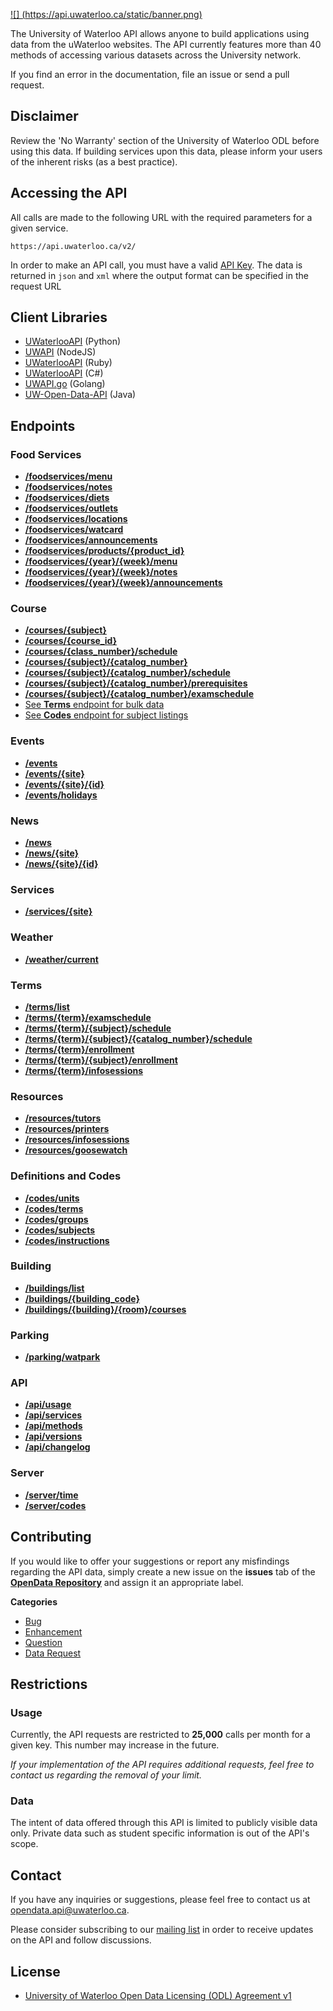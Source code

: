 [![] (https://api.uwaterloo.ca/static/banner.png)](https://api.uwaterloo.ca)


The University of Waterloo API allows anyone to build applications using data from the uWaterloo websites.
The API currently features more than 40 methods of accessing various datasets across the University network.

If you find an error in the documentation, file an issue or send a pull request.

## Disclaimer

Review the 'No Warranty' section of the University of Waterloo ODL before using this data. If building services upon this data, please inform your users of the inherent risks (as a best practice).

## Accessing the API

All calls are made to the following URL with the required parameters for a given service.

```
https://api.uwaterloo.ca/v2/
```
In order to make an API call, you must have a valid [API Key](https://api.uwaterloo.ca/#!/keygen).
The data is returned in `json` and `xml` where the output format can be specified in the request URL

## Client Libraries

* [UWaterlooAPI](https://bitbucket.org/amjoconn/uwaterlooapi) (Python)
* [UWAPI](https://www.npmjs.org/package/uwapi) (NodeJS)
* [UWaterlooAPI](https://rubygems.org/gems/uwaterlooapi) (Ruby)
* [UWaterlooAPI](https://github.com/RobinsonMann/UWaterlooApi) (C#)
* [UWAPI.go](https://github.com/SaintDako/uwAPI.go) (Golang)
* [UW-Open-Data-API](https://github.com/zainh96/UW-Open-Data-API) (Java)

## Endpoints


### Food Services

- **[/foodservices/menu](v2/foodservices/menu.md)**
- **[/foodservices/notes](v2/foodservices/notes.md)**
- **[/foodservices/diets](v2/foodservices/diets.md)**
- **[/foodservices/outlets](v2/foodservices/outlets.md)**
- **[/foodservices/locations](v2/foodservices/locations.md)**
- **[/foodservices/watcard](v2/foodservices/watcard.md)**
- **[/foodservices/announcements](v2/foodservices/announcements.md)**
- **[/foodservices/products/{product_id}](v2/foodservices/products_product_id.md)**
- **[/foodservices/{year}/{week}/menu](v2/foodservices/year_week_menu.md)**
- **[/foodservices/{year}/{week}/notes](v2/foodservices/year_week_notes.md)**
- **[/foodservices/{year}/{week}/announcements](v2/foodservices/year_week_announcements.md)**

### Course

- **[/courses/{subject}](v2/courses/subject.md)**
- **[/courses/{course_id}](v2/courses/course_id.md)**
- **[/courses/{class_number}/schedule](v2/courses/class_number_schedule.md)**
- **[/courses/{subject}/{catalog_number}](v2/courses/subject_catalog_number.md)**
- **[/courses/{subject}/{catalog_number}/schedule](v2/courses/subject_catalog_number_schedule.md)**
- **[/courses/{subject}/{catalog_number}/prerequisites](v2/courses/subject_catalog_number_prerequisites.md)**
- **[/courses/{subject}/{catalog_number}/examschedule](v2/courses/subject_catalog_number_examschedule.md)**
- [See **Terms** endpoint for bulk data](https://github.com/uWaterloo/api-documentation#terms)
- [See **Codes** endpoint for subject listings](https://github.com/uWaterloo/api-documentation#definitions-and-codes)

### Events

- **[/events](v2/events/events.md)**
- **[/events/{site}](v2/events/events_site.md)**
- **[/events/{site}/{id}](v2/events/events_site_id.md)**
- **[/events/holidays](v2/events/holidays.md)**


### News

- **[/news](v2/news/news.md)**
- **[/news/{site}](v2/news/news_site.md)**
- **[/news/{site}/{id}](v2/news/news_site_id.md)**

### Services

- **[/services/{site}](v2/services/services_site.md)**

### Weather

- **[/weather/current](v2/weather/current.md)**

### Terms

- **[/terms/list](v2/terms/list.md)**
- **[/terms/{term}/examschedule](v2/terms/term_examschedule.md)**
- **[/terms/{term}/{subject}/schedule](v2/terms/term_subject_schedule.md)**
- **[/terms/{term}/{subject}/{catalog_number}/schedule](v2/terms/term_subject_catalog_number_schedule.md)**
- **[/terms/{term}/enrollment](v2/terms/term_enrollment.md)**
- **[/terms/{term}/{subject}/enrollment](v2/terms/term_subject_enrollment.md)**
- **[/terms/{term}/infosessions](v2/terms/term_infosessions.md)**


### Resources

- **[/resources/tutors](v2/resources/tutors.md)**
- **[/resources/printers](v2/resources/printers.md)**
- **[/resources/infosessions](v2/resources/infosessions.md)**
- **[/resources/goosewatch](v2/resources/goosewatch.md)**

### Definitions and Codes

- **[/codes/units](v2/codes/units.md)**
- **[/codes/terms](v2/codes/terms.md)**
- **[/codes/groups](v2/codes/groups.md)**
- **[/codes/subjects](v2/codes/subjects.md)**
- **[/codes/instructions](v2/codes/instructions.md)**

### Building

- **[/buildings/list](v2/buildings/list.md)**
- **[/buildings/{building_code}](v2/buildings/building_acronym.md)**
- **[/buildings/{building}/{room}/courses](v2/buildings/building_acronym_room_number_courses.md)**

### Parking

- **[/parking/watpark](v2/parking/watpark.md)**

### API

- **[/api/usage](v2/api/usage.md)**
- **[/api/services](v2/api/services.md)**
- **[/api/methods](v2/api/methods.md)**
- **[/api/versions](v2/api/versions.md)**
- **[/api/changelog](v2/api/changelog.md)**

### Server

- **[/server/time](v2/server/time.md)**
- **[/server/codes](v2/server/codes.md)**


## Contributing

If you would like to offer your suggestions or report any misfindings regarding the API data, simply create a new issue on the **issues** tab of the **[OpenData Repository](https://github.com/uWaterloo/OpenData/issues)** and assign it an appropriate label.



**Categories**

- [Bug](https://github.com/uWaterloo/OpenData/issues?labels=bug&page=1&state=open)
- [Enhancement](https://github.com/uWaterloo/OpenData/issues?labels=enhancement&page=1&state=open)
- [Question](https://github.com/uWaterloo/OpenData/issues?labels=question&page=1&state=open)
- [Data Request](https://github.com/uWaterloo/OpenData/issues?labels=data+request&page=1&state=open)


## Restrictions

### Usage

Currently, the API requests are restricted to **25,000** calls per month for a given key. This number may increase in the future.

*If your implementation of the API requires additional requests, feel free to contact us regarding the removal of your limit.*

### Data

The intent of data offered through this API is limited to publicly visible data only.
Private data such as student specific information is out of the API's scope.

## Contact ##

If you have any inquiries or suggestions, please feel free to contact us at [opendata.api@uwaterloo.ca](mailto:opendata.api@uwaterloo.ca).

Please consider subscribing to our [mailing list](https://lists.uwaterloo.ca/mailman/listinfo/opendata) in order to receive updates on the API and follow discussions.

## License
- <a href="https://uwaterloo.ca/open-data/university-waterloo-open-data-license-agreement-v1">University of Waterloo Open Data Licensing (ODL) Agreement v1</a>

